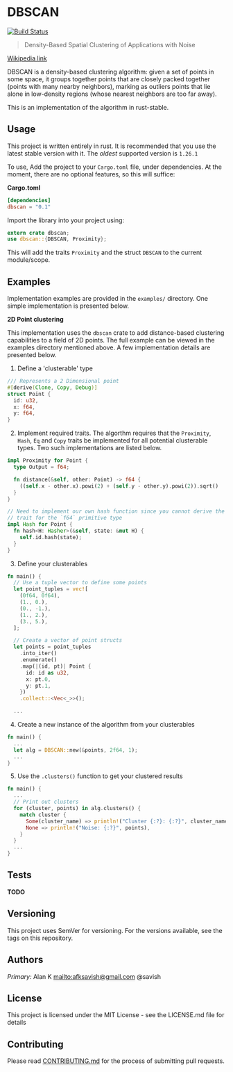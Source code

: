 # DBSCAN

[![Build Status](https://travis-ci.com/savish/dbscan.svg?branch=master)](https://travis-ci.com/savish/dbscan)

> Density-Based Spatial Clustering of Applications with Noise

[Wikipedia link](1)

DBSCAN is a density-based clustering algorithm: given a set of points in some space, it groups together points that are closely packed together (points with many nearby neighbors), marking as outliers points that lie alone in low-density regions (whose nearest neighbors are too far away).

This is an implementation of the algorithm in rust-stable.

## Usage

This project is written entirely in rust. It is recommended that you use the latest stable version with it. The _oldest_ supported version is `1.26.1`

To use, Add the project to your `Cargo.toml` file, under dependencies. At the moment, there are no optional features, so this will suffice:

**Cargo.toml**

```toml
[dependencies]
dbscan = "0.1"
```

Import the library into your project using:

```rust
extern crate dbscan;
use dbscan::{DBSCAN, Proximity};
```

This will add the traits `Proximity` and the struct `DBSCAN` to the current module/scope.

## Examples

Implementation examples are provided in the `examples/` directory. One simple implementation is presented below.

**2D Point clustering**

This implementation uses the `dbscan` crate to add distance-based clustering capabilities to a field of 2D points. The full example can be viewed in the examples directory mentioned above. A few implementation details are presented below.

1.  Define a 'clusterable' type

```rust
/// Represents a 2 Dimensional point
#[derive(Clone, Copy, Debug)]
struct Point {
  id: u32,
  x: f64,
  y: f64,
}
```

2.  Implement required traits. The algorthm requires that the `Proximity`, `Hash`, `Eq` and `Copy` traits be implemented for all potential clusterable types. Two such implementations are listed below.

```rust
impl Proximity for Point {
  type Output = f64;

  fn distance(&self, other: Point) -> f64 {
    ((self.x - other.x).powi(2) + (self.y - other.y).powi(2)).sqrt()
  }
}

// Need to implement our own hash function since you cannot derive the `Hash`
// trait for the `f64` primitive type
impl Hash for Point {
  fn hash<H: Hasher>(&self, state: &mut H) {
    self.id.hash(state);
  }
}
```

3.  Define your clusterables

```rust
fn main() {
  // Use a tuple vector to define some points
  let point_tuples = vec![
    (0f64, 0f64),
    (1., 0.),
    (0., -1.),
    (1., 2.),
    (3., 5.),
  ];

  // Create a vector of point structs
  let points = point_tuples
    .into_iter()
    .enumerate()
    .map(|(id, pt)| Point {
      id: id as u32,
      x: pt.0,
      y: pt.1,
    })
    .collect::<Vec<_>>();

  ...
```

4.  Create a new instance of the algorithm from your clusterables

```rust
fn main() {
  ...
  let alg = DBSCAN::new(&points, 2f64, 1);
  ...
}
```

5.  Use the `.clusters()` function to get your clustered results

```rust
fn main() {
  ...
  // Print out clusters
  for (cluster, points) in alg.clusters() {
    match cluster {
      Some(cluster_name) => println!("Cluster {:?}: {:?}", cluster_name, points),
      None => println!("Noise: {:?}", points),
    }
  }
  ...
}
```

## Tests

**TODO**

## Versioning

This project uses SemVer for versioning. For the versions available, see the tags on this repository.

## Authors

_Primary:_ Alan K <mailto:afksavish@gmail.com> @savish

## License

This project is licensed under the MIT License - see the LICENSE.md file for details

## Contributing

Please read [CONTRIBUTING.md](2) for the process of submitting pull requests.

[1]: https://en.wikipedia.org/wiki/DBSCAN
[2]: ./CONTRIBUTING.md
